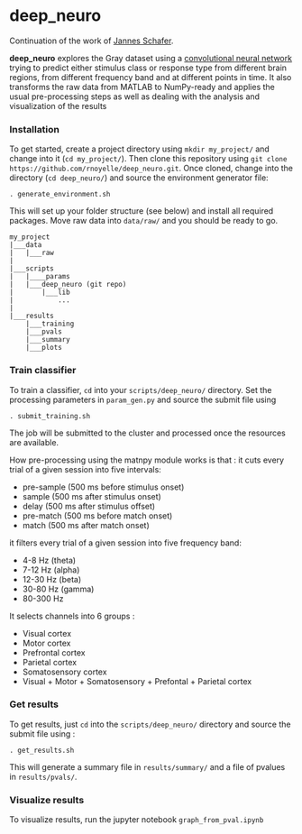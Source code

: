 # deep_neuro
Continuation of the work of 
[Jannes Schafer](https://github.com/schanso/deep_neuro). 

**deep_neuro**  explores the Gray dataset using a
[convolutional neural network](http://yann.lecun.com/exdb/publis/pdf/lecun-99.pdf) 
trying to predict either stimulus class or response type from different brain 
regions, from different frequency band and at different points in time.
It also transforms the raw data from MATLAB to NumPy-ready and applies the usual
pre-processing steps as well as dealing with the analysis and visualization of the results 


### Installation
To get started, create a project directory using `mkdir my_project/` and change
into it (`cd my_project/`). Then clone this repository using 
`git clone https://github.com/rnoyelle/deep_neuro.git`. Once cloned, change into 
the directory (`cd deep_neuro/`) and source the environment generator file:

`. generate_environment.sh`

This will set up your folder structure (see below) and install all required packages. 
Move raw data into `data/raw/` and you should be ready to go.

```
my_project
|___data
|   |___raw
|
|___scripts
|   |____params
|   |___deep_neuro (git repo)
|       |___lib
|           ...
|
|___results
    |___training
    |___pvals
    |___summary
    |___plots
```


### Train classifier
To train a classifier, `cd` into your `scripts/deep_neuro/` directory. Set the processing parameters in `param_gen.py` and source 
the submit file using 

`. submit_training.sh` 

The job will be submitted to the 
cluster and processed once the resources are available.

How pre-processing using the matnpy module works is that :
it cuts every trial of a given session into five intervals:
* pre-sample (500 ms before stimulus onset)
* sample (500 ms after stimulus onset)
* delay (500 ms after stimulus offset)
* pre-match (500 ms before match onset)
* match (500 ms after match onset)

it filters every trial of a given session into five frequency band:
* 4-8 Hz (theta)
* 7-12 Hz (alpha)
* 12-30 Hz (beta)
* 30-80 Hz (gamma)
* 80-300 Hz

It selects channels into 6 groups :
* Visual cortex
* Motor cortex 
* Prefrontal cortex
* Parietal cortex
* Somatosensory cortex
* Visual + Motor + Somatosensory + Prefontal + Parietal cortex


### Get results
To get results, just `cd` into the `scripts/deep_neuro/` directory and source 
the submit file using :

`. get_results.sh` 

This will generate a summary file in 
`results/summary/` and a file of pvalues in 
`results/pvals/`. 

### Visualize results
To visualize results, run the jupyter notebook `graph_from_pval.ipynb` 

